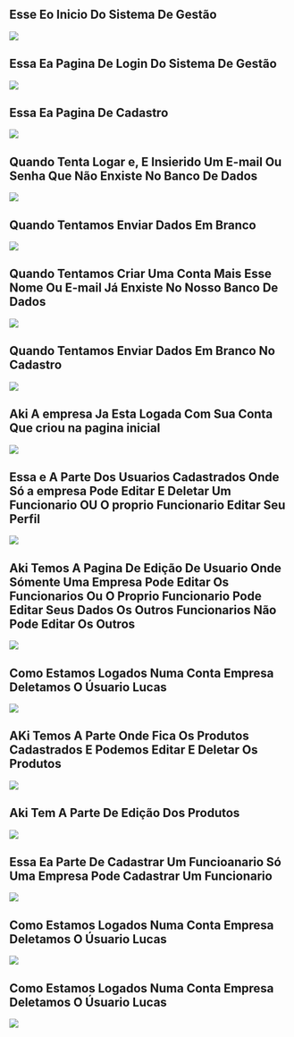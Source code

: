 ## Esse Eo Inicio Do Sistema De Gestão

<div>
    <img src="https://user-images.githubusercontent.com/89710467/138160382-006142d8-90d1-4334-9a5b-44d558b3eba3.png" />
</div>



## Essa Ea Pagina De Login Do Sistema De Gestão

<div>
    <img src="https://user-images.githubusercontent.com/89710467/138163721-3bcac402-b9bc-43f0-94df-80af8e2c499d.png" />
</div>


## Essa Ea Pagina De Cadastro

<div>
    <img src="https://user-images.githubusercontent.com/89710467/138163944-eebd4b28-0bab-4658-8525-2953cc8b0482.png" />
</div>


## Quando Tenta Logar e,  E Insierido Um E-mail Ou Senha Que Não Enxiste No Banco De Dados

<div>
    <img src="https://user-images.githubusercontent.com/89710467/138167083-f8ba0737-d35d-4008-8793-fa79d8d0fae8.png" />
</div>

## Quando Tentamos Enviar Dados Em Branco

<div>
    <img src="https://user-images.githubusercontent.com/89710467/138167541-f0540f26-3250-43c5-8e99-9eed6d808044.png" />
</div>


## Quando Tentamos Criar Uma Conta Mais Esse Nome Ou E-mail Já Enxiste No Nosso Banco De Dados

<div>
    <img src="https://user-images.githubusercontent.com/89710467/138167858-a558ea43-5014-4f58-bbf5-d0e479261a27.png" />
</div>




## Quando Tentamos Enviar Dados Em Branco No Cadastro

<div>
    <img src="https://user-images.githubusercontent.com/89710467/138168211-f739a5e1-9893-46f4-9f97-5f2721b92fcb.png" />
</div>


## Aki A empresa Ja Esta Logada Com Sua Conta Que criou na pagina inicial

<div>
    <img src="https://user-images.githubusercontent.com/89710467/138164468-f13803da-1379-41c2-914f-c2595e1155ef.png" />
</div>

## Essa e A Parte Dos Usuarios Cadastrados Onde Só a empresa Pode Editar E Deletar Um Funcionario OU O proprio Funcionario Editar Seu Perfil

<div>
    <img src="https://user-images.githubusercontent.com/89710467/138164827-3645e972-d955-4146-a91e-d2de4b7e7129.png" />
</div>



## Aki Temos A Pagina De Edição De Usuario Onde Sómente Uma Empresa Pode Editar Os Funcionarios Ou O Proprio Funcionario Pode Editar Seus Dados Os Outros Funcionarios Não Pode Editar Os Outros

<div>
    <img src="https://user-images.githubusercontent.com/89710467/138168555-18a1e7e7-de9b-4a8f-a1f9-42681af6e5ee.png" />
</div>


## Como Estamos Logados Numa Conta Empresa Deletamos O Úsuario Lucas

<div>
    <img src="https://user-images.githubusercontent.com/89710467/138168870-27f4ef47-27ff-431f-aabe-33272d5358bc.png" />
</div>


## AKi Temos A Parte Onde Fica Os Produtos Cadastrados E Podemos Editar E Deletar Os Produtos 

<div>
    <img src="https://user-images.githubusercontent.com/89710467/138170376-4b42ad4a-dd87-42ce-a0b3-3fd39dae0889.png" />
</div>

## Aki Tem A Parte De Edição Dos Produtos

<div>
    <img src="https://user-images.githubusercontent.com/89710467/138170578-df0057fe-7332-4623-8642-32fd7732a1fe.png" />
</div>


## Essa Ea Parte De Cadastrar Um Funcioanario Só Uma Empresa Pode Cadastrar Um Funcionario

<div>
    <img src="https://user-images.githubusercontent.com/89710467/138170753-67f9a17d-bf64-403d-a093-6734a0bc687e.png" />
</div>

## Como Estamos Logados Numa Conta Empresa Deletamos O Úsuario Lucas

<div>
    <img src="https://user-images.githubusercontent.com/89710467/138168870-27f4ef47-27ff-431f-aabe-33272d5358bc.png" />
</div>


## Como Estamos Logados Numa Conta Empresa Deletamos O Úsuario Lucas

<div>
    <img src="https://user-images.githubusercontent.com/89710467/138168870-27f4ef47-27ff-431f-aabe-33272d5358bc.png" />
</div>








